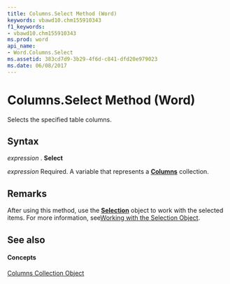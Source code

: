 ```yaml
---
title: Columns.Select Method (Word)
keywords: vbawd10.chm155910343
f1_keywords:
- vbawd10.chm155910343
ms.prod: word
api_name:
- Word.Columns.Select
ms.assetid: 383cd7d9-3b29-4f6d-c841-dfd20e979023
ms.date: 06/08/2017
---
```



# Columns.Select Method (Word)

Selects the specified table columns.


## Syntax

 _expression_ . **Select**

 _expression_ Required. A variable that represents a **[Columns](columns-object-word.md)** collection.


## Remarks

After using this method, use the  **[Selection](selection-object-word.md)** object to work with the selected items. For more information, see[Working with the Selection Object](http://msdn.microsoft.com/library/a1ef7e48-5a0f-d278-4b67-7b96f4e24052%28Office.15%29.aspx).


## See also


#### Concepts


[Columns Collection Object](columns-object-word.md)

